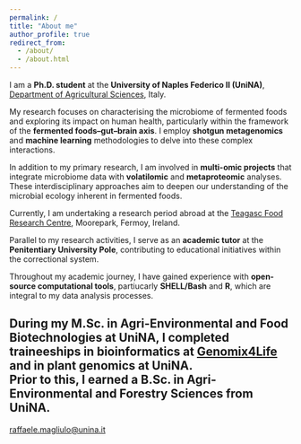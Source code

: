```yaml
---
permalink: /
title: "About me"
author_profile: true
redirect_from: 
  - /about/
  - /about.html
---
```


I am a **Ph.D. student** at the **University of Naples Federico II (UniNA)**, [Department of Agricultural Sciences](https://www.agraria.unina.it/), Italy.

My research focuses on characterising the microbiome of fermented foods and exploring its impact on human health, particularly within the framework of the **fermented foods–gut–brain axis**. I employ **shotgun metagenomics** and **machine learning** methodologies to delve into these complex interactions.

In addition to my primary research, I am involved in **multi-omic projects** that integrate microbiome data with **volatilomic** and **metaproteomic** analyses. These interdisciplinary approaches aim to deepen our understanding of the microbial ecology inherent in fermented foods.

Currently, I am undertaking a research period abroad at the [Teagasc Food Research Centre](https://www.teagasc.ie/contact/offices/moorepark-teagasc-food-research-centre/), Moorepark, Fermoy, Ireland.

Parallel to my research activities, I serve as an **academic tutor** at the **Penitentiary University Pole**, contributing to educational initiatives within the correctional system.

Throughout my academic journey, I have gained experience with **open-source computational tools**, partiucarly **SHELL/Bash** and **R**, which are integral to my data analysis processes.

During my M.Sc. in **Agri-Environmental and Food Biotechnologies** at UniNA, I completed traineeships in **bioinformatics** at [Genomix4Life](https://www.genomix4life.com/) and in **plant genomics** at UniNA.  
Prior to this, I earned a B.Sc. in **Agri-Environmental and Forestry Sciences** from UniNA.
---

[raffaele.magliulo@unina.it](mailto:raffaele.magliulo@unina.it)
